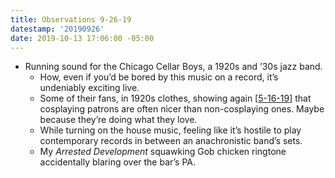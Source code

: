 ```yaml
---
title: Observations 9-26-19
datestamp: '20190926'
date: 2019-10-13 17:06:00 -05:00
---
```


- Running sound for the Chicago Cellar Boys, a 1920s and ’30s jazz band.
	- How, even if you’d be bored by this music on a record, it’s undeniably exciting live.
	- Some of their fans, in 1920s clothes, showing again [[5-16-19](https://spencertweedy.com/observations/051619.html)] that cosplaying patrons are often nicer than non-cosplaying ones. Maybe because they’re doing what they love.
	- While turning on the house music, feeling like it’s hostile to play contemporary records in between an anachronistic band’s sets.
	- My *Arrested Development* squawking Gob chicken ringtone accidentally blaring over the bar’s PA.
